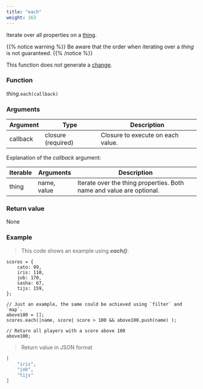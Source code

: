 ```yaml
---
title: "each"
weight: 163
---
```


Iterate over all properties on a [thing](..).

{{% notice warning %}}
Be aware that the order when iterating over a *thing* is not guaranteed.
{{% /notice %}}

This function does *not* generate a [change](../../../overview/changes).

### Function

*thing*.`each(callback)`

### Arguments

Argument | Type | Description
-------- | ---- | -----------
callback | closure (required) | Closure to execute on each value.

Explanation of the *callback* argument:

Iterable | Arguments   | Description
-------- | ----------- | -----------
thing    | name, value | Iterate over the thing properties. Both name and value are optional.

### Return value

None

### Example

> This code shows an example using ***each()***:

```thingsdb,json_response
scores = {
    cato: 99,
    iris: 110,
    job: 170,
    sasha: 67,
    tijs: 159,
};

// Just an example, the same could be achieved using `filter` and `map`.
above100 = [];
scores.each(|name, score| score > 100 && above100.push(name) );

// Return all players with a score above 100
above100;
```

> Return value in JSON format

```json
[
    "iris",
    "job",
    "tijs"
]
```
